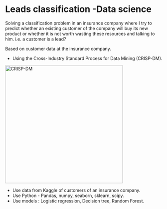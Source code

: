 # Leads classification -Data science

Solving a classification problem in an insurance company where I try to predict whether an existing customer of the company will buy its new product or whether it is not worth wasting these resources and talking to him. i.e. a customer is a lead? 

Based on customer data at the insurance company.
* Using the Cross-Industry Standard Process for Data Mining (CRISP-DM).
<img width="377" alt="CRISP-DM" src="https://user-images.githubusercontent.com/62471768/113473461-4b926500-9472-11eb-9a4d-25e85b16d49e.PNG">

* Use data from Kaggle of customers of an insurance company.
* Use Python - Pandas, numpy, seaborn, sklearn, scipy. 
* Use models : Logistic regression, Decision tree, Random Forest. 

